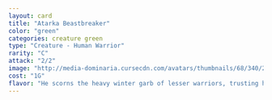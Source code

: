 ```yaml
---
layout: card
title: "Atarka Beastbreaker"
color: "green"
categories: creature green
type: "Creature - Human Warrior"
rarity: "C"
attack: "2/2"
image: "http://media-dominaria.cursecdn.com/avatars/thumbnails/68/340/200/283/635618428731744334.png"
cost: "1G"
flavor: "He scorns the heavy winter garb of lesser warriors, trusting his anger to keep him warm."
---
```



